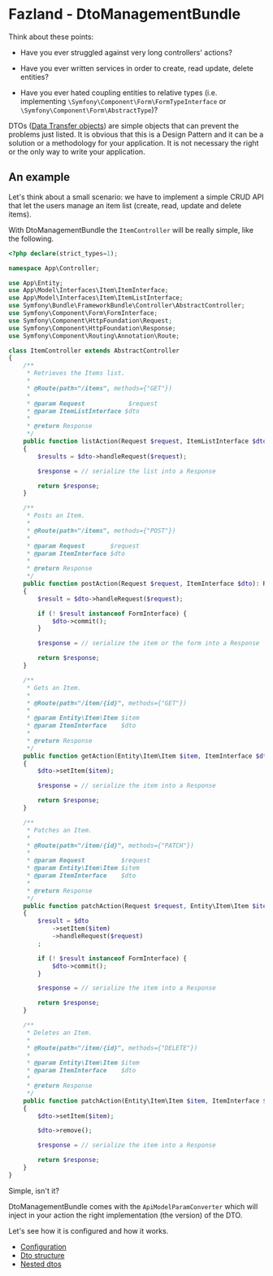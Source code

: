 Fazland - DtoManagementBundle
=============================
Think about these points:

- Have you ever struggled against very long controllers' actions?

- Have you ever written services in order to create, read update, delete entities?

- Have you ever hated coupling entities to relative types (i.e. implementing `\Symfony\Component\Form\FormTypeInterface` or `\Symfony\Component\Form\AbstractType`)?

DTOs ([Data Transfer objects](https://martinfowler.com/eaaCatalog/dataTransferObject.html)) are simple objects that can prevent the problems just listed.
It is obvious that this is a Design Pattern and it can be a solution or a methodology for your application. It is not necessary the right or the only way to write your application.

An example
----------
Let's think about a small scenario:
we have to implement a simple CRUD API that let the users manage an item list (create, read, update and delete items).

With DtoManagementBundle the `ItemController` will be really simple, like the following.
```php
<?php declare(strict_types=1);

namespace App\Controller;

use App\Entity;
use App\Model\Interfaces\Item\ItemInterface;
use App\Model\Interfaces\Item\ItemListInterface;
use Symfony\Bundle\FrameworkBundle\Controller\AbstractController;
use Symfony\Component\Form\FormInterface;
use Symfony\Component\HttpFoundation\Request;
use Symfony\Component\HttpFoundation\Response;
use Symfony\Component\Routing\Annotation\Route;

class ItemController extends AbstractController
{
    /**
     * Retrieves the Items list.
     *
     * @Route(path="/items", methods={"GET"})
     *
     * @param Request            $request
     * @param ItemListInterface $dto
     *
     * @return Response
     */
    public function listAction(Request $request, ItemListInterface $dto): Response
    {
        $results = $dto->handleRequest($request);

        $response = // serialize the list into a Response

        return $response;
    }

    /**
     * Posts an Item.
     *
     * @Route(path="/items", methods={"POST"})
     *
     * @param Request       $request
     * @param ItemInterface $dto
     *
     * @return Response
     */
    public function postAction(Request $request, ItemInterface $dto): Response
    {
        $result = $dto->handleRequest($request);

        if (! $result instanceof FormInterface) {
            $dto->commit();
        }

        $response = // serialize the item or the form into a Response

        return $response;
    }

    /**
     * Gets an Item.
     *
     * @Route(path="/item/{id}", methods={"GET"})
     *
     * @param Entity\Item\Item $item
     * @param ItemInterface    $dto
     *
     * @return Response
     */
    public function getAction(Entity\Item\Item $item, ItemInterface $dto): Response
    {
        $dto->setItem($item);

        $response = // serialize the item into a Response

        return $response;
    }

    /**
     * Patches an Item.
     *
     * @Route(path="/item/{id}", methods={"PATCH"})
     *
     * @param Request          $request
     * @param Entity\Item\Item $item
     * @param ItemInterface    $dto
     *
     * @return Response
     */
    public function patchAction(Request $request, Entity\Item\Item $item, ItemInterface $dto): Response
    {
        $result = $dto
            ->setItem($item)
            ->handleRequest($request)
        ;

        if (! $result instanceof FormInterface) {
            $dto->commit();
        }

        $response = // serialize the item into a Response

        return $response;
    }

    /**
     * Deletes an Item.
     *
     * @Route(path="/item/{id}", methods={"DELETE"})
     *
     * @param Entity\Item\Item $item
     * @param ItemInterface    $dto
     *
     * @return Response
     */
    public function patchAction(Entity\Item\Item $item, ItemInterface $dto): Response
    {
        $dto->setItem($item);

        $dto->remove();

        $response = // serialize the item into a Response

        return $response;
    }
}

```

Simple, isn't it?

DtoManagementBundle comes with the `ApiModelParamConverter` which will inject in your action the right implementation (the version) of the DTO.

Let's see how it is configured and how it works.

- [Configuration](./configuration.md)
- [Dto structure](./dto-structure.md)
- [Nested dtos](./nested-dtos.md)
